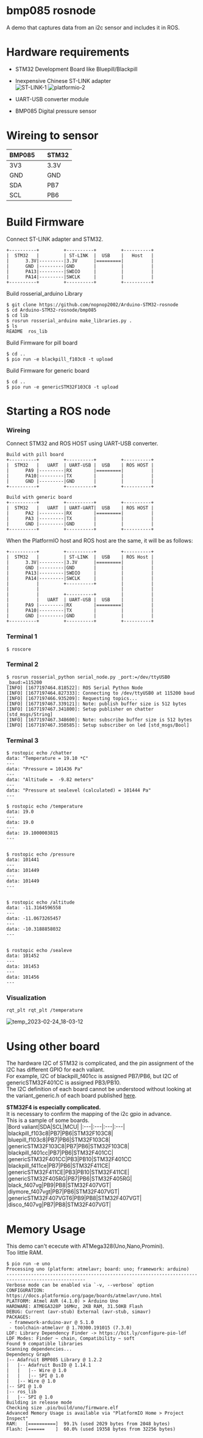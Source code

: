 # bmp085 rosnode
A demo that captures data from an i2c sensor and includes it in ROS.   



# Hardware requirements
- STM32 Development Board like Bluepill/Blackpill  

- Inexpensive Chinese ST-LINK adapter   
![ST-LINK-1](https://user-images.githubusercontent.com/6020549/221065783-33508ebe-2454-4033-92f8-34c00fe0eb80.JPG)
![platformio-2](https://user-images.githubusercontent.com/6020549/221065793-a32da243-946a-4cf4-9655-1347a229d6eb.JPG)

- UART-USB converter module   

- BMP085 Digital pressure sensor   

# Wireing to sensor
|BMP085||STM32|
|:---|:---|:---|
|3V3||3.3V|
|GND||GND|
|SDA||PB7|
|SCL||PB6|

# Build Firmware
Connect ST-LINK adapter and STM32.
```
+----------+         +----------+         +----------+
|  STM32   |         | ST-LINK  |  USB    |   Host   |
|      3.3V|---------|3.3V      |=========|          |
|      GND |---------|GND       |         |          |
|      PA13|---------|SWDIO     |         |          |
|      PA14|---------|SWCLK     |         |          |
+----------+         +----------+         +----------+
```

Build rosserial_arduino Library
```
$ git clone https://github.com/nopnop2002/Arduino-STM32-rosnode
$ cd Arduino-STM32-rosnode/bmp085
$ cd lib
$ rosrun rosserial_arduino make_libraries.py .
$ ls
README  ros_lib
```


Build Firmware for pill board
```
$ cd ..
$ pio run -e blackpill_f103c8 -t upload
```

Build Firmware for generic board
```
$ cd ..
$ pio run -e genericSTM32F103C8 -t upload
```


# Starting a ROS node

### Wireing
Connect STM32 and ROS HOST using UART-USB converter.

```
Build with pill board
+----------+         +----------+         +----------+
|  STM32   |   UART  | UART-USB |  USB    | ROS HOST |
|      PA9 |---------|RX        |=========|          |
|      PA10|---------|TX        |         |          |
|      GND |---------|GND       |         |          |
+----------+         +----------+         +----------+

Build with generic board
+----------+         +----------+         +----------+
|  STM32   |   UART  | UART-UART|  USB    | ROS HOST |
|      PA2 |---------|RX        |=========|          |
|      PA3 |---------|TX        |         |          |
|      GND |---------|GND       |         |          |
+----------+         +----------+         +----------+
```

When the PlatformIO host and ROS host are the same, it will be as follows:
```
+----------+         +----------+         +----------+
|  STM32   |         | ST-LINK  |  USB    | ROS Host |
|      3.3V|---------|3.3V      |=========|          |
|      GND |---------|GND       |         |          |
|      PA13|---------|SWDIO     |         |          |
|      PA14|---------|SWCLK     |         |          |
|          |         +----------+         |          |
|          |                              |          |
|          |         +----------+         |          |
|          |   UART  | UART-USB |  USB    |          |
|      PA9 |---------|RX        |=========|          |
|      PA10|---------|TX        |         |          |
|      GND |---------|GND       |         |          |
+----------+         +----------+         +----------+
```

### Terminal 1
```
$ roscore
```

### Terminal 2
```
$ rosrun rosserial_python serial_node.py _port:=/dev/ttyUSB0 _baud:=115200
[INFO] [1677197464.818522]: ROS Serial Python Node
[INFO] [1677197464.827333]: Connecting to /dev/ttyUSB0 at 115200 baud
[INFO] [1677197466.935209]: Requesting topics...
[INFO] [1677197467.339121]: Note: publish buffer size is 512 bytes
[INFO] [1677197467.341800]: Setup publisher on chatter [std_msgs/String]
[INFO] [1677197467.348600]: Note: subscribe buffer size is 512 bytes
[INFO] [1677197467.350585]: Setup subscriber on led [std_msgs/Bool]
```

### Terminal 3
```
$ rostopic echo /chatter
data: "Temperature = 19.10 *C"
---
data: "Pressure = 101436 Pa"
---
data: "Altitude =  -9.82 meters"
---
data: "Pressure at sealevel (calculated) = 101444 Pa"
---

$ rostopic echo /temperature
data: 19.0
---
data: 19.0
---
data: 19.1000003815
---


$ rostopic echo /pressure
data: 101441
---
data: 101449
---
data: 101449
---


$ rostopic echo /altitude
data: -11.3164596558
---
data: -11.0673265457
---
data: -10.3188858032
---


$ rostopic echo /sealeve
data: 101452
---
data: 101453
---
data: 101456
---
```

### Visualization
```
rqt_plt rqt_plt /temperature
```

![temp_2023-02-24_18-03-12](https://user-images.githubusercontent.com/6020549/221138164-22929878-2e08-4728-8d91-b9552490e441.png)


# Using other board
The hardware I2C of STM32 is complicated, and the pin assignment of the I2C has different GPIO for each valiant.   
For example, I2C of blackpill_f401cc is assigned PB7/PB6, but I2C of genericSTM32F401CC is assigned PB3/PB10.   
The I2C definition of each board cannot be understood without looking at the variant_generic.h of each board published [here](https://github.com/stm32duino/Arduino_Core_STM32/tree/main/variants).   

__STM32F4 is especially complicated.__   
It is necessary to confirm the mapping of the i2c gpio in advance.   
This is a sample of some boards.   
|Bord valiant|SDA|SCL|MCU|
|:---|:---|:---|:---|
|blackpill_f103c8|PB7|PB6|STM32F103C8|
|bluepill_f103c8|PB7|PB6|STM32F103C8|
|genericSTM32F103C8|PB7|PB6|STM32F103C8|
|blackpill_f401cc|PB7|PB6|STM32F401CC|
|genericSTM32F401CC|PB3|PB10|STM32F401CC
|blackpill_f411ce|PB7|PB6|STM32F411CE|
|genericSTM32F411CE|PB3|PB10|STM32F411CE|
|genericSTM32F405RG|PB7|PB6|STM32F405RG|
|black_f407vg|PB9|PB8|STM32F407VGT|
|diymore_f407vgt|PB7|PB6|STM32F407VGT|
|genericSTM32F407VGT6|PB9|PB8|STM32F407VGT|
|disco_f407vg|PB7|PB8|STM32F407VGT|


# Memory Usage
This demo can't ececute with ATMega328(Uno,Nano,Promini).   
Too little RAM.
```
$ pio run -e uno
Processing uno (platform: atmelavr; board: uno; framework: arduino)
---------------------------------------------------------------------------------------------------
Verbose mode can be enabled via `-v, --verbose` option
CONFIGURATION: https://docs.platformio.org/page/boards/atmelavr/uno.html
PLATFORM: Atmel AVR (4.1.0) > Arduino Uno
HARDWARE: ATMEGA328P 16MHz, 2KB RAM, 31.50KB Flash
DEBUG: Current (avr-stub) External (avr-stub, simavr)
PACKAGES:
 - framework-arduino-avr @ 5.1.0
 - toolchain-atmelavr @ 1.70300.191015 (7.3.0)
LDF: Library Dependency Finder -> https://bit.ly/configure-pio-ldf
LDF Modes: Finder ~ chain, Compatibility ~ soft
Found 9 compatible libraries
Scanning dependencies...
Dependency Graph
|-- Adafruit BMP085 Library @ 1.2.2
|   |-- Adafruit BusIO @ 1.14.1
|   |   |-- Wire @ 1.0
|   |   |-- SPI @ 1.0
|   |-- Wire @ 1.0
|-- SPI @ 1.0
|-- ros_lib
|   |-- SPI @ 1.0
Building in release mode
Checking size .pio/build/uno/firmware.elf
Advanced Memory Usage is available via "PlatformIO Home > Project Inspect"
RAM:   [==========]  99.1% (used 2029 bytes from 2048 bytes)
Flash: [======    ]  60.0% (used 19358 bytes from 32256 bytes)
```
